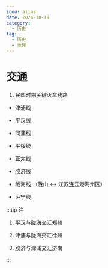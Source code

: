 ```yaml
---
icon: alias
date: 2024-10-19
category:
  - 历史
tag:
  - 历史
  - 地理
---
```


# 交通

<!-- more -->    


1. 民国时期关键火车线路

- 津浦线
- 平汉线
- 同蒲线

- 平绥线
- 正太线
- 胶济线
- 陇海线    （陇山 <-> 江苏连云港海州区）
- 沪宁线

<BiliBili bvid="BV1b64y1w7Pn" />

:::tip 注

1. 平汉与陇海交汇郑州

2. 津浦与陇海交汇徐州

3. 胶济与津浦交汇济南

:::